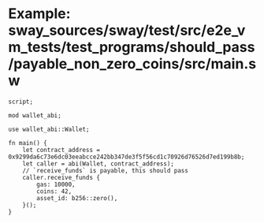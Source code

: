 # Example: sway_sources/sway/test/src/e2e_vm_tests/test_programs/should_pass/payable_non_zero_coins/src/main.sw

```sway
script;

mod wallet_abi;

use wallet_abi::Wallet;

fn main() {
    let contract_address = 0x9299da6c73e6dc03eeabcce242bb347de3f5f56cd1c70926d76526d7ed199b8b;
    let caller = abi(Wallet, contract_address);
    // `receive_funds` is payable, this should pass
    caller.receive_funds {
        gas: 10000,
        coins: 42,
        asset_id: b256::zero(),
    }();
}

```
